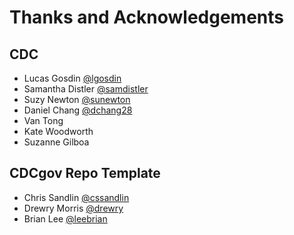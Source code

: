 # Thanks and Acknowledgements

## CDC
* Lucas Gosdin [@lgosdin](https://github.com/lgosdin)
* Samantha Distler [@samdistler](https://github.com/samdistler)
* Suzy Newton [@sunewton](https://github.com/sunewton)
* Daniel Chang [@dchang28](https://github.com/dchang28) 
* Van Tong
* Kate Woodworth
* Suzanne Gilboa

## CDCgov Repo Template
* Chris Sandlin [@cssandlin](https://github.com/cssandlin)
* Drewry Morris [@drewry](https://github.com/drewry)
* Brian Lee [@leebrian](https://github.com/leebrian)
